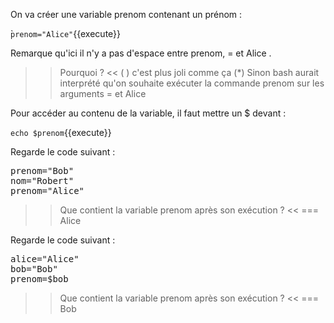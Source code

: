 On va créer une variable prenom contenant un prénom :

̀`prenom="Alice"`{{execute}}

Remarque qu'ici il n'y a pas d'espace entre prenom, = et Alice .

>> Pourquoi ? <<
( ) c'est plus joli comme ça
(*) Sinon bash aurait interprété qu'on souhaite exécuter la commande prenom sur les arguments = et Alice


Pour accéder au contenu de la variable, il faut mettre un $ devant :

`echo $prenom`{{execute}}

Regarde le code suivant :
<pre class="bash">
prenom="Bob"
nom="Robert"
prenom="Alice"
</pre>

>> Que contient la variable prenom après son exécution ? <<
=== Alice

Regarde le code suivant :
<pre class="bash">
alice="Alice"
bob="Bob"
prenom=$bob
</pre>

>> Que contient la variable prenom après son exécution ? <<
=== Bob
